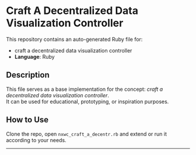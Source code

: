 # Craft A Decentralized Data Visualization Controller

This repository contains an auto-generated Ruby file for:

- craft a decentralized data visualization controller
- **Language**: Ruby

## Description

This file serves as a base implementation for the concept: *craft a decentralized data visualization controller*.  
It can be used for educational, prototyping, or inspiration purposes.

## How to Use

Clone the repo, open `nxwc_craft_a_decentr.rb` and extend or run it according to your needs.

---


